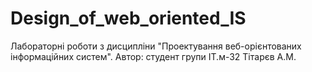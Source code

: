 # Design_of_web_oriented_IS
Лабораторні роботи з дисципліни "Проектування веб-орієнтованих інформаційних систем". Автор: студент групи ІТ.м-32 Тітарєв А.М.
